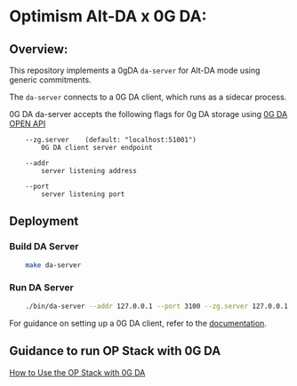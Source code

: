 # Optimism Alt-DA x 0G DA:

## Overview:

This repository implements a 0gDA `da-server` for Alt-DA mode using generic
commitments.

The `da-server` connects to a 0G DA client, which runs as a sidecar process.

0G DA da-server accepts the following flags for 0g DA storage using
[0G DA OPEN API](https://docs.0g.ai/0g-doc/docs/0g-da/rpc-api/api-1)

````
    --zg.server    (default: "localhost:51001") 
        0G DA client server endpoint
    
    --addr
        server listening address
    
    --port
        server listening port
````


## Deployment

### Build DA Server

```bash
    make da-server
```

### Run DA Server
```bash
    ./bin/da-server --addr 127.0.0.1 --port 3100 --zg.server 127.0.0.1:51001
```

For guidance on setting up a 0G DA client, refer to the [documentation](https://docs.0g.ai/0g-doc/run-a-node/da-client).


## Guidance to run OP Stack with 0G DA
[How to Use the OP Stack with 0G DA](./OP%20Stack%20integration.md)
